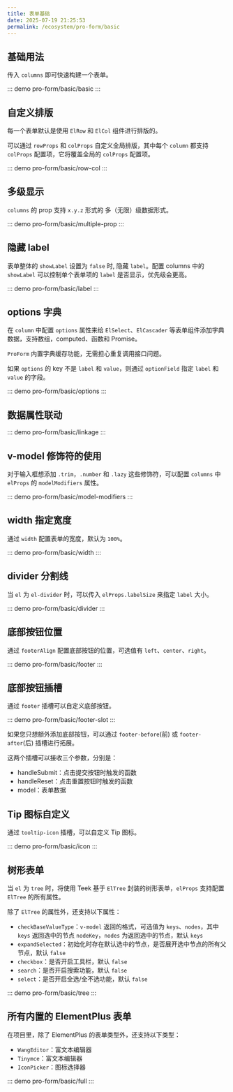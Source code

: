 ```yaml
---
title: 表单基础
date: 2025-07-19 21:25:53
permalink: /ecosystem/pro-form/basic
---
```


## 基础用法

传入 `columns` 即可快速构建一个表单。

::: demo
pro-form/basic/basic
:::

## 自定义排版

每一个表单默认是使用 `ElRow` 和 `ElCol` 组件进行排版的。

可以通过 `rowProps` 和 `colProps` 自定义全局排版，其中每个 `column` 都支持 `colProps` 配置项，它将覆盖全局的 `colProps` 配置项。

::: demo
pro-form/basic/row-col
:::

## 多级显示

`columns` 的 prop 支持 `x.y.z` 形式的 多（无限）级数据形式。

::: demo
pro-form/basic/multiple-prop
:::

## 隐藏 label

表单整体的 `showLabel` 设置为 `false` 时, 隐藏 `label`。配置 columns 中的 `showLabel` 可以控制单个表单项的 `label` 是否显示，优先级会更高。

::: demo
pro-form/basic/label
:::

## options 字典

在 `column` 中配置 `options` 属性来给 `ElSelect`、`ElCascader` 等表单组件添加字典数据，支持数组，computed、函数和 Promise。

`ProForm` 内置字典缓存功能，无需担心重复调用接口问题。

如果 `options` 的 key 不是 `label` 和 `value`，则通过 `optionField` 指定 `label` 和 `value` 的字段。

::: demo
pro-form/basic/options
:::

## 数据属性联动

::: demo
pro-form/basic/linkage
:::

## v-model 修饰符的使用

对于输入框想添加 `.trim`，`.number` 和 `.lazy` 这些修饰符，可以配置 `columns` 中 `elProps` 的 `modelModifiers` 属性。

::: demo
pro-form/basic/model-modifiers
:::

## width 指定宽度

通过 `width` 配置表单的宽度，默认为 `100%`。

::: demo
pro-form/basic/width
:::

## divider 分割线

当 `el` 为 `el-divider` 时，可以传入 `elProps.labelSize` 来指定 `label` 大小。

::: demo
pro-form/basic/divider
:::

## 底部按钮位置

通过 `footerAlign` 配置底部按钮的位置，可选值有 `left`、`center`、`right`。

::: demo
pro-form/basic/footer
:::

## 底部按钮插槽

通过 `footer` 插槽可以自定义底部按钮。

::: demo
pro-form/basic/footer-slot
:::

如果您只想额外添加底部按钮，可以通过 `footer-before`(前) 或 `footer-after`(后) 插槽进行拓展。

这两个插槽可以接收三个参数，分别是：

- handleSubmit：点击提交按钮时触发的函数
- handleReset：点击重置按钮时触发的函数
- model：表单数据

## Tip 图标自定义

通过 `tooltip-icon` 插槽，可以自定义 Tip 图标。

::: demo
pro-form/basic/icon
:::

## 树形表单

当 `el` 为 `tree` 时，将使用 Teek 基于 `ElTree` 封装的树形表单，`elProps` 支持配置 `ElTree` 的所有属性。

除了 `ElTree` 的属性外，还支持以下属性：

- `checkBaseValueType`：`v-model` 返回的格式，可选值为 `keys`、`nodes`，其中 `keys` 返回选中的节点 `nodeKey`，`nodes` 为返回选中的节点，默认 `keys`
- `expandSelected`：初始化时存在默认选中的节点，是否展开选中节点的所有父节点，默认 `false`
- `checkbox`：是否开启工具栏，默认 `false`
- `search`：是否开启搜索功能，默认 `false`
- `select`：是否开启全选/全不选功能，默认 `false`

::: demo
pro-form/basic/tree
:::

## 所有内置的 ElementPlus 表单

在项目里，除了 ElementPlus 的表单类型外，还支持以下类型：

- `WangEditor`：富文本编辑器
- `Tinymce`：富文本编辑器
- `IconPicker`：图标选择器

::: demo
pro-form/basic/full
:::

